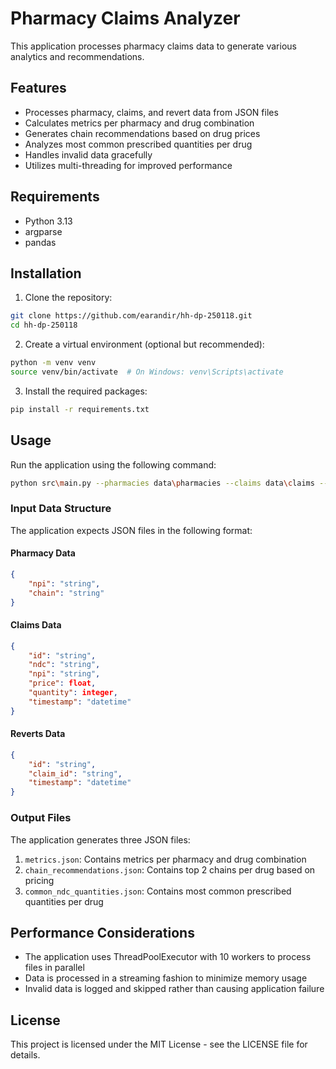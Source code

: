# Pharmacy Claims Analyzer

This application processes pharmacy claims data to generate various analytics and recommendations.

## Features

- Processes pharmacy, claims, and revert data from JSON files
- Calculates metrics per pharmacy and drug combination
- Generates chain recommendations based on drug prices
- Analyzes most common prescribed quantities per drug
- Handles invalid data gracefully
- Utilizes multi-threading for improved performance

## Requirements

- Python 3.13
- argparse
- pandas

## Installation

1. Clone the repository:
```bash
git clone https://github.com/earandir/hh-dp-250118.git
cd hh-dp-250118
```

2. Create a virtual environment (optional but recommended):
```bash
python -m venv venv
source venv/bin/activate  # On Windows: venv\Scripts\activate
```
3. Install the required packages:
```bash
pip install -r requirements.txt
```
## Usage

Run the application using the following command:

```bash
python src\main.py --pharmacies data\pharmacies --claims data\claims --reverts data\reverts
```

### Input Data Structure

The application expects JSON files in the following format:

#### Pharmacy Data
```json
{
    "npi": "string",
    "chain": "string"
}
```

#### Claims Data
```json
{
    "id": "string",
    "ndc": "string",
    "npi": "string",
    "price": float,
    "quantity": integer,
    "timestamp": "datetime"
}
```

#### Reverts Data
```json
{
    "id": "string",
    "claim_id": "string",
    "timestamp": "datetime"
}
```

### Output Files

The application generates three JSON files:

1. `metrics.json`: Contains metrics per pharmacy and drug combination
2. `chain_recommendations.json`: Contains top 2 chains per drug based on pricing
3. `common_ndc_quantities.json`: Contains most common prescribed quantities per drug

## Performance Considerations

- The application uses ThreadPoolExecutor with 10 workers to process files in parallel
- Data is processed in a streaming fashion to minimize memory usage
- Invalid data is logged and skipped rather than causing application failure

## License

This project is licensed under the MIT License - see the LICENSE file for details.
